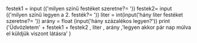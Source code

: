 festek1 = input (('milyen színű festéket szeretne?= '))
festek2= input (('milyen színű legyen a 2. festék?= '))
liter = int(input('hány liter festéket szeretne?= '))
arány = float (input('hány százalékos legyen?'))
print ('Üdvözletem' + festek1  + festek2  , liter  , arány  ,'legyen akkor pár nap múlva el küldjük viszont látásra' )

